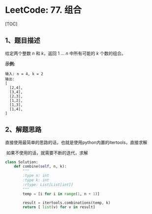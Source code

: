 # LeetCode: 77. 组合

[TOC]



## 1、题目描述



给定两个整数 *n* 和 *k*，返回 1 ... *n* 中所有可能的 *k* 个数的组合。

**示例:**

```
输入: n = 4, k = 2
输出:
[
  [2,4],
  [3,4],
  [2,3],
  [1,2],
  [1,3],
  [1,4],
]
```





## 2、解题思路

​	直接使用最简单的思路的话，也就是使用python内置的itertools，直接求解

​	如果不使用的话，就需要不断的迭代，求解

```python
class Solution:
    def combine(self, n, k):
        """
        :type n: int
        :type k: int
        :rtype: List[List[int]]
        """
        temp = [i for i in range(1, n + 1)]

        result = itertools.combinations(temp, k)
        return [ list(v) for v in result]

```

